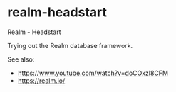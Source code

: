 # realm-headstart
Realm - Headstart

Trying out the Realm database framework.

See also:

- https://www.youtube.com/watch?v=doCOxzl8CFM
- https://realm.io/
